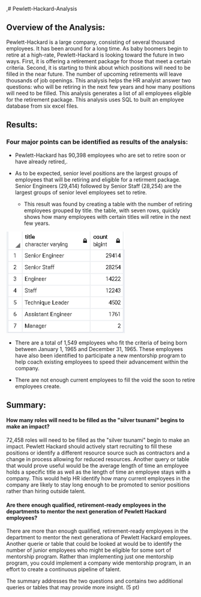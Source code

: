 ,# Pewlett-Hackard-Analysis

## Overview of the Analysis:
  
Pewlett-Hackard is a large company, consisting of several thousand employees.  It has been around for a long time.  As baby boomers begin to retire at a high-rate, Pewlett-Hackard is looking toward the future in two ways.  First, it is offering a retirement package for those that meet a certain criteria.  Second, it is starting to think about which positions will need to be filled in the near future.  The number of upcoming retirements will leave thousands of job openings.  This analysis helps the HR analyist answer two questions: who will be retiring in the next few years and how many positions will need to be filled.  This analysis generates a list of all employees eligible for the retirement package.  This analysis uses SQL to built an employee database from six excel files.  

## Results:

### Four major points can be identified as results of the analysis:
- Pewlett-Hackard has 90,398 employees who are set to retire soon or have already retired,.

- As to be expected, senior level positions are the largest groups of employees that will be retiring and eligible for a retirment package.  Senior Engineers (29,414) followed by Senior Staff (28,254) are the largest groups of senior level employees set to retire.
  - This result was found by creating a table with the number of retiring employees grouped by title.  the table, with seven rows, quickly shows how many employees with certain titles will retire in the next few years.

<img src="https://github.com/jennfrbrown/Pewlett-Hackard-Analysis/blob/master/ReadMe%20Images/Retirement_Titles_Table.PNG">

- There are a total of 1,549 employees who fit the criteria of being born between January 1, 1965 and December 31, 1965.  These employees have also been identified to participate a new mentorship program to help coach existing employees to speed their advancement within the company.

- There are not enough current employees to fill the void the soon to retire employees create.


## Summary:

#### How many roles will need to be filled as the "silver tsunami" begins to make an impact?
72,458 roles will need to be filled as the "silver tsunami" begin to make an impact.  Pewlett Hackard should actively start recruiting to fill these positions or identify a different  resource source such as contractors and a change in process allowing for reduced resources.  Another query or table that would prove useful would be the average length of time an employee holds a specific title as well as the length of time an employee stays with a company.  This would help HR identify how many current employees in the company are likely to stay long enough to be promoted to senior positions rather than hiring outside talent.

#### Are there enough qualified, retirement-ready employees in the departments to mentor the next generation of Pewlett Hackard employees?
 
There are more than enough qualified, retirement-ready employees in the department to mentor the next generationa of Pewlett Hackard employees.  Another querie or table that could be looked at would be to identify the number of junior employees who might be eligible for some sort of mentorship program.  Rather than implementing just one mentorship program, you could implement a company wide mentorship program, in an effort to create a continuous pipeline of talent.


The summary addresses the two questions and contains two additional queries or tables that may provide more insight. (5 pt)
